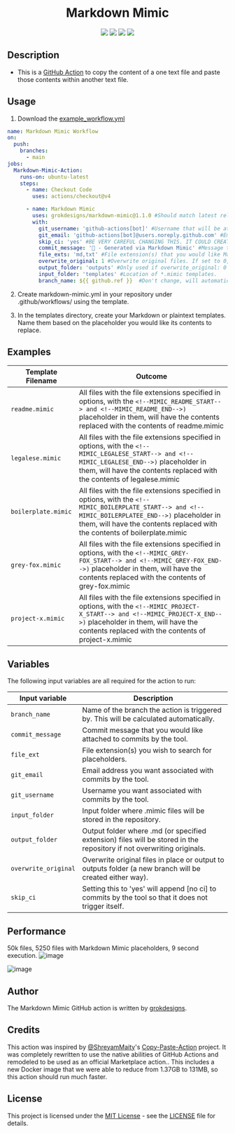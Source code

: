 <h1 align="center">Markdown Mimic</h1>  

<p align="center">
	<a href="https://github.com/grokdesigns/markdown-mimic/stargazers"><img src="https://img.shields.io/github/stars/grokdesigns/markdown-mimic?colorA=363a4f&colorB=7dc4e4&style=for-the-badge"></a>
	<a href="https://github.com/grokdesigns/markdown-mimic/issues"><img src="https://img.shields.io/github/issues/grokdesigns/markdown-mimic?colorA=363a4f&colorB=7dc4e4&style=for-the-badge"></a>
	<a href="https://github.com/grokdesigns/markdown-mimic/contributors"><img src="https://img.shields.io/github/contributors/grokdesigns/markdown-mimic?colorA=363a4f&colorB=7dc4e4&style=for-the-badge"></a>
    <img src="https://img.shields.io/badge/language-python-blue?colorA=363a4f&colorB=7dc4e4&style=for-the-badge"/>
</p>

## Description

- This is a [GitHub Action](https://developer.github.com/actions/) to copy the content of a one text file and paste those contents within another text file.

## Usage

1. Download the [example_workflow.yml](example_workflow.yml)

```yml
name: Markdown Mimic Workflow
on:
  push:
    branches:
      - main
jobs:
  Markdown-Mimic-Action:
    runs-on: ubuntu-latest
    steps:
      - name: Checkout Code
        uses: actions/checkout@v4

      - name: Markdown Mimic
        uses: grokdesigns/markdown-mimic@1.1.0 #Should match latest release.
        with:
          git_username: 'github-actions[bot]' #Username that will be attributed to the commit.
          git_email: 'github-actions[bot]@users.noreply.github.com' #Email that will be attributed to the commit.
          skip_ci: 'yes' #BE VERY CAREFUL CHANGING THIS. IT COULD CREATE INFINITE WORKFLOWS.
          commit_message: '🤖 - Generated via Markdown Mimic' #Message that will be attributed to the commit.
          file_exts: 'md,txt' #File extension(s) that you would like Markdown Mimic to search through for placeholders.
          overwrite_original: 1 #Overwrite original files. If set to 0, updated files will be placed in output_folder in same folder structure..
          output_folder: 'outputs' #Only used if overwrite_original: 0
          input_folder: 'templates' #Location of *.mimic templates.
          branch_name: ${{ github.ref }}  #Don't change, will automatically be assigned from branch at top of workflow.

```

2. Create markdown-mimic.yml in your repository under .github/workflows/ using the template.

3. In the templates directory, create your Markdown or plaintext templates. Name them based on the placeholder you would like its contents to replace.

## Examples
   
|Template Filename|Outcome|
|--------------------|-----------|
|`readme.mimic`|All files with the file extensions specified in options, with the `<!--MIMIC_README_START--> and <!--MIMIC_README_END-->)` placeholder in them, will have the contents replaced with the contents of readme.mimic|
|`legalese.mimic`|All files with the file extensions specified in options, with the `<!--MIMIC_LEGALESE_START--> and <!--MIMIC_LEGALESE_END-->)` placeholder in them, will have the contents replaced with the contents of legalese.mimic|
|`boilerplate.mimic`|All files with the file extensions specified in options, with the `<!--MIMIC_BOILERPLATE_START--> and <!--MIMIC_BOILERPLATEE_END-->)` placeholder in them, will have the contents replaced with the contents of boilerplate.mimic|
|`grey-fox.mimic`|All files with the file extensions specified in options, with the `<!--MIMIC_GREY-FOX_START--> and <!--MIMIC_GREY-FOX_END-->)` placeholder in them, will have the contents replaced with the contents of grey-fox.mimic|
|`project-x.mimic`|All files with the file extensions specified in options, with the `<!--MIMIC_PROJECT-X_START--> and <!--MIMIC_PROJECT-X_END-->)` placeholder in them, will have the contents replaced with the contents of project-x.mimic|

## Variables

The following input variables are all required for the action to run:

|Input variable|Description|
|--------------------|-----------|
|`branch_name`|Name of the branch the action is triggered by. This will be calculated automatically.|
|`commit_message`|Commit message that you would like attached to commits by the tool.|
|`file_ext`|File extension(s) you wish to search for placeholders.|
|`git_email`|Email address you want associated with commits by the tool.|
|`git_username`|Username you want associated with commits by the tool.|
|`input_folder`|Input folder where .mimic files will be stored in the repository.|
|`output_folder`|Output folder where .md (or specified extension) files will be stored in the repository if not overwriting originals.|
|`overwrite_original`|Overwrite original files in place or output to outputs folder (a new branch will be created either way).|
|`skip_ci`|Setting this to 'yes' will append [no ci] to commits by the tool so that it does not trigger itself.|

## Performance

50k files, 5250 files with Markdown Mimic placeholders, 9 second execution.
![image](https://github.com/user-attachments/assets/09c939f2-9ff0-4221-b83f-66e44bde7ec3)

![image](https://github.com/user-attachments/assets/f0d4c67c-e46f-4083-83e0-4934cce41b67)


## Author

The Markdown Mimic GitHub action is written by [grokdesigns](https://github.com/grokdesigns).

## Credits

This action was inspired by [@ShreyamMaity](https://github.com/ShreyamMaity)'s [Copy-Paste-Action](https://github.com/ShreyamMaity/Copy-Paste-Action) project. It was completely rewritten to use the native abilities of GitHub Actions and remodeled to be used as an official Marketplace action.. This includes a new Docker image that we were able to reduce from 1.37GB to 131MB, so this action should run much faster.

## License

This project is licensed under the [MIT License](https://opensource.org/licenses/MIT) - see the [LICENSE](LICENSE) file for details.
